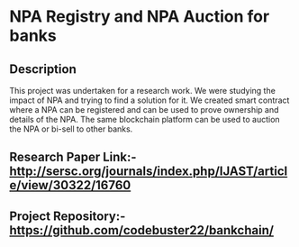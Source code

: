 # NPA Registry and NPA Auction for banks

## Description
This project was undertaken for a research work. We were studying the impact of NPA and trying to find a solution for it.
We created smart contract where a NPA can be registered and can be used to prove ownership and details of the NPA. The same blockchain platform can be used to auction the NPA or bi-sell to other banks.

## Research Paper Link:- http://sersc.org/journals/index.php/IJAST/article/view/30322/16760

## Project Repository:- https://github.com/codebuster22/bankchain/